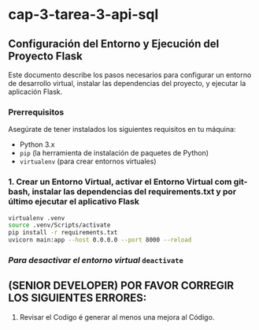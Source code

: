 # cap-3-tarea-3-api-sql

## Configuración del Entorno y Ejecución del Proyecto Flask

Este documento describe los pasos necesarios para configurar un entorno de desarrollo virtual, instalar las dependencias del proyecto, y ejecutar la aplicación Flask.

### Prerrequisitos

Asegúrate de tener instalados los siguientes requisitos en tu máquina:

- Python 3.x
- `pip` (la herramienta de instalación de paquetes de Python)
- `virtualenv` (para crear entornos virtuales)

### 1. Crear un Entorno Virtual, activar el Entorno Virtual com git-bash, instalar las dependencias del requirements.txt y por último ejecutar el aplicativo Flask

```bash
virtualenv .venv
source .venv/Scripts/activate
pip install -r requirements.txt
uvicorn main:app --host 0.0.0.0 --port 8000 --reload
```

### *Para desactivar el entorno virtual* `deactivate`

## (SENIOR DEVELOPER) POR FAVOR CORREGIR LOS SIGUIENTES ERRORES: 

1. Revisar el Codigo é generar al menos una mejora al Código. 

